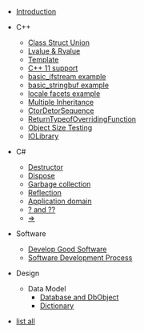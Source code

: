   * [Introduction](Introduction.md)
  * C++
    * [Class Struct Union](ClassStructUnion.md)
    * [Lvalue & Rvalue](LvalueRvalue.md)
    * [Template](Template.md)
    * [C++ 11 support](Cplusplus11Support.md)
    * [basic\_ifstream example](basic_ifstream_example.md)
    * [basic\_stringbuf example](basic_stringbuf_example.md)
    * [locale facets example](localeFactes.md)
    * [Multiple Inheritance](MultipleInheritance.md)
    * [CtorDetorSequence](CtorDetorSequence.md)
    * [ReturnTypeofOverridingFunction](ReturnTypeofOverridingFunction.md)
    * [Object Size Testing](ObjectSizeTesting.md)
    * [IOLibrary](IOLibrary.md)
  * C#
    * [Destructor](Destructor.md)
    * [Dispose](Dispose.md)
    * [Garbage collection](Garbagecollection.md)
    * [Reflection](Reflection.md)
    * [Application domain](Applicationdomain.md)
    * [? and ??](QuestionMarks.md)
    * [=>](lambdaoperator.md)
  * Software
    * [Develop Good Software](GoodSoftware.md)
    * [Software Development Process](SoftwareDevelopmentProcess.md)
  * Design
    * Data Model
      * [Database and DbObject](DatabaseAndDbObject.md)
      * [Dictionary](Dictionary.md)



  * [list all](http://code.google.com/p/tech-notes/w/list)